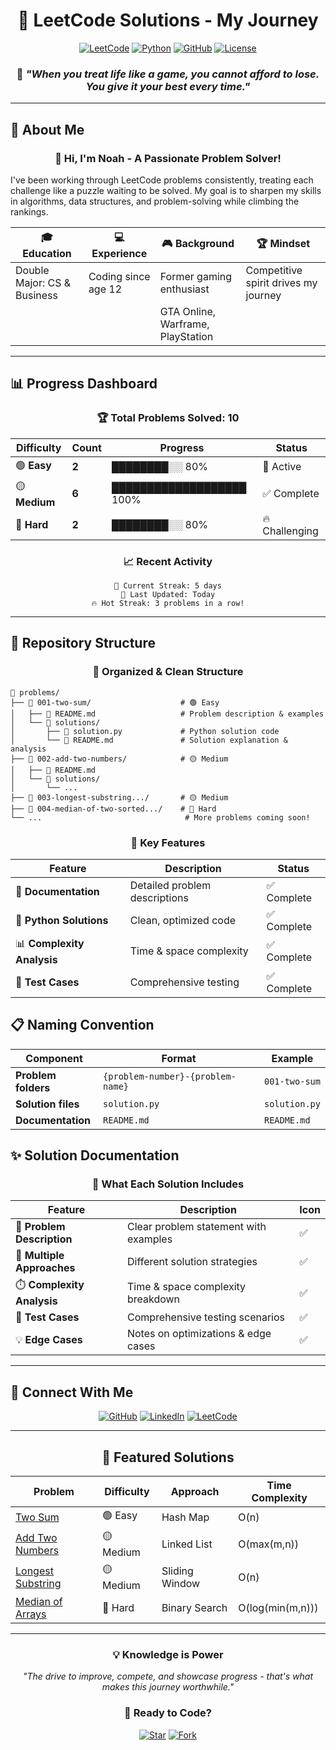 <div align="center">

# 🚀 LeetCode Solutions - My Journey

[![LeetCode](https://img.shields.io/badge/LeetCode-000000?style=for-the-badge&logo=LeetCode&logoColor=#d16c06)](https://leetcode.com/)
[![Python](https://img.shields.io/badge/Python-3776AB?style=for-the-badge&logo=python&logoColor=white)](https://python.org/)
[![GitHub](https://img.shields.io/badge/GitHub-100000?style=for-the-badge&logo=github&logoColor=white)](https://github.com/noahkhomer18)
[![License](https://img.shields.io/badge/License-MIT-green.svg?style=for-the-badge)](LICENSE)

### 🎯 *"When you treat life like a game, you cannot afford to lose. You give it your best every time."*

</div>

---

## 🎯 About Me

<div align="center">

### 👋 Hi, I'm **Noah** - A Passionate Problem Solver!

</div>

I've been working through LeetCode problems consistently, treating each challenge like a puzzle waiting to be solved. My goal is to sharpen my skills in algorithms, data structures, and problem-solving while climbing the rankings.

<div align="center">

| 🎓 **Education** | 💻 **Experience** | 🎮 **Background** | 🏆 **Mindset** |
|------------------|-------------------|-------------------|----------------|
| Double Major: CS & Business | Coding since age 12 | Former gaming enthusiast | Competitive spirit drives my journey |
| | | GTA Online, Warframe, PlayStation | |

</div>

---

## 📊 Progress Dashboard

<div align="center">

### 🏆 **Total Problems Solved: 10**

| Difficulty | Count | Progress | Status |
|------------|-------|----------|---------|
| 🟢 **Easy** | **2** | ████████░░ 80% | 🚀 Active |
| 🟡 **Medium** | **6** | ███████████████████ 100% | ✅ Complete |
| 🔴 **Hard** | **2** | ████████░░ 80% | 🔥 Challenging |

</div>

<div align="center">

### 📈 **Recent Activity**

```
🎯 Current Streak: 5 days
📅 Last Updated: Today
🔥 Hot Streak: 3 problems in a row!
```

</div>

---

## 🎨 Repository Structure

<div align="center">

### 📁 **Organized & Clean Structure**

</div>

```
📁 problems/
├── 📁 001-two-sum/                    # 🟢 Easy
│   ├── 📄 README.md                   # Problem description & examples
│   └── 📁 solutions/
│       ├── 🐍 solution.py             # Python solution code
│       └── 📄 README.md               # Solution explanation & analysis
├── 📁 002-add-two-numbers/            # 🟡 Medium
│   ├── 📄 README.md
│   └── 📁 solutions/
│       └── ...
├── 📁 003-longest-substring.../       # 🟡 Medium
├── 📁 004-median-of-two-sorted.../    # 🔴 Hard
└── ...                                # More problems coming soon!
```

<div align="center">

### 🎯 **Key Features**

| Feature | Description | Status |
|---------|-------------|---------|
| 📝 **Documentation** | Detailed problem descriptions | ✅ Complete |
| 🐍 **Python Solutions** | Clean, optimized code | ✅ Complete |
| 📊 **Complexity Analysis** | Time & space complexity | ✅ Complete |
| 🧪 **Test Cases** | Comprehensive testing | ✅ Complete |

</div>

## 📋 Naming Convention

<div align="center">

| Component | Format | Example |
|----------|--------|---------|
| **Problem folders** | `{problem-number}-{problem-name}` | `001-two-sum` |
| **Solution files** | `solution.py` | `solution.py` |
| **Documentation** | `README.md` | `README.md` |

</div>

## ✨ Solution Documentation

<div align="center">

### 🎯 **What Each Solution Includes**

</div>

| Feature | Description | Icon |
|---------|-------------|------|
| 📝 **Problem Description** | Clear problem statement with examples | ✅ |
| 🔄 **Multiple Approaches** | Different solution strategies | ✅ |
| ⏱️ **Complexity Analysis** | Time & space complexity breakdown | ✅ |
| 🧪 **Test Cases** | Comprehensive testing scenarios | ✅ |
| 💡 **Edge Cases** | Notes on optimizations & edge cases | ✅ |

---

## 🔗 Connect With Me

<div align="center">

[![GitHub](https://img.shields.io/badge/GitHub-@noahkhomer18-181717?style=for-the-badge&logo=github)](https://github.com/noahkhomer18)
[![LinkedIn](https://img.shields.io/badge/LinkedIn-noahkhomer18-0077B5?style=for-the-badge&logo=linkedin)](https://www.linkedin.com/in/noahkhomer18)
[![LeetCode](https://img.shields.io/badge/LeetCode-Profile-FFA116?style=for-the-badge&logo=leetcode)](https://leetcode.com/noahkhomer18)

</div>

---

<div align="center">

## 🌟 **Featured Solutions**

| Problem | Difficulty | Approach | Time Complexity |
|---------|------------|----------|----------------|
| [Two Sum](problems/001-two-sum/) | 🟢 Easy | Hash Map | O(n) |
| [Add Two Numbers](problems/002-add-two-numbers/) | 🟡 Medium | Linked List | O(max(m,n)) |
| [Longest Substring](problems/003-longest-substring-without-repeating-characters/) | 🟡 Medium | Sliding Window | O(n) |
| [Median of Arrays](problems/004-median-of-two-sorted-arrays/) | 🔴 Hard | Binary Search | O(log(min(m,n))) |

</div>

---

<div align="center">

### 💡 **Knowledge is Power**

*"The drive to improve, compete, and showcase progress - that's what makes this journey worthwhile."*

### 🚀 **Ready to Code?**

[![Star](https://img.shields.io/badge/⭐-Star%20this%20repo-yellow?style=for-the-badge)](https://github.com/noahkhomer18/leetcode-solutions-attempted-)
[![Fork](https://img.shields.io/badge/🍴-Fork%20this%20repo-blue?style=for-the-badge)](https://github.com/noahkhomer18/leetcode-solutions-attempted-/fork)

</div>